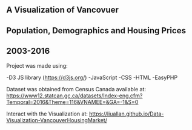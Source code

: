 ## A Visualization of Vancovuer
## Population, Demographics and Housing Prices
## 2003-2016

Project was made using:

-D3 JS library (https://d3js.org/)
-JavaScript
-CSS
-HTML
-EasyPHP

Dataset was obtained from Census Canada available at: https://www12.statcan.gc.ca/datasets/Index-eng.cfm?Temporal=2016&Theme=116&VNAMEE=&GA=-1&S=0

Interact with the Visualization at: https://liuallan.github.io/Data-Visualization-VancouverHousingMarket/
